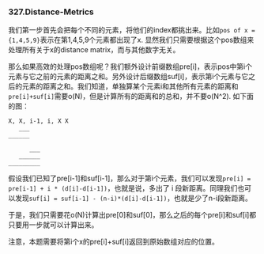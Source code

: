 ### 327.Distance-Metrics

我们第一步首先会把每个不同的元素，将他们的index都挑出来。比如```pos of x = {1,4,5,9}```表示在第1,4,5,9个元素都出现了x. 显然我们只需要根据这个pos数组来处理所有关于x的distance matrix，而与其他数字无关。

那么如果高效的处理pos数组呢？我们额外设计前缀数组pre[i]，表示pos中第i个元素与它之前的元素的距离之和。另外设计后缀数组suf[i]，表示第i个元素与它之后的元素的距离之和。我们知道，单独算某个元素i和其他所有元素的距离和```pre[i]+suf[i]```需要o(N)，但是计算所有的距离和的总和，并不要o(N^2). 如下面的图：
```
X, X, i-1, i, X X
   ___
______

      ___
   ______
_________  
```
假设我们已知了pre[i-1]和suf[i-1]，那么对于第i个元素，我们可以发现```pre[i] = pre[i-1] + i * (d[i]-d[i-1])```，也就是说，多出了 i 段新距离。同理我们也可以发现```suf[i] = suf[i-1] - (n-i)*(d[i]-d[i-1])```，也就是少了n-i段新距离。

于是，我们只需要花o(N)计算出pre[0]和suf[0]，那么之后的每个pre[i]和suf[i]都只要用一步就可以计算出来。

注意，本题需要将第i个x的pre[i]+suf[i]返回到原始数组对应的位置。
